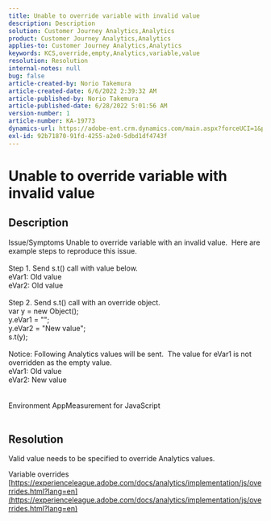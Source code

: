 ```yaml
---
title: Unable to override variable with invalid value
description: Description
solution: Customer Journey Analytics,Analytics
product: Customer Journey Analytics,Analytics
applies-to: Customer Journey Analytics,Analytics
keywords: KCS,override,empty,Analytics,variable,value
resolution: Resolution
internal-notes: null
bug: false
article-created-by: Norio Takemura
article-created-date: 6/6/2022 2:39:32 AM
article-published-by: Norio Takemura
article-published-date: 6/28/2022 5:01:56 AM
version-number: 1
article-number: KA-19773
dynamics-url: https://adobe-ent.crm.dynamics.com/main.aspx?forceUCI=1&pagetype=entityrecord&etn=knowledgearticle&id=130b96df-41e5-ec11-bb3c-000d3a3bdca6
exl-id: 92b71870-91fd-4255-a2e0-5dbd1df4743f
---
```

# Unable to override variable with invalid value

## Description

Issue/Symptoms Unable to override variable with an invalid value.  Here are example steps to reproduce this issue.
<br> 
<br>Step 1. Send s.t() call with value below.
<br>eVar1: Old value
<br>eVar2: Old value
<br> 
<br>Step 2. Send s.t() call with an override object.
<br>var y = new Object();
<br>y.eVar1 = "";
<br>y.eVar2 = "New value";
<br>s.t(y);
<br> 
<br>Notice: Following Analytics values will be sent.  The value for eVar1 is not overridden as the empty value.
<br>eVar1: Old value
<br>eVar2: New value
<br> 
<br> 
<br>Environment AppMeasurement for JavaScript
<br> 

## Resolution


Valid value needs to be specified to override Analytics values.

 Variable overrides
[https://experienceleague.adobe.com/docs/analytics/implementation/js/overrides.html?lang=en](https://experienceleague.adobe.com/docs/analytics/implementation/js/overrides.html?lang=en)
